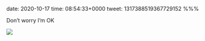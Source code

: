 date: 2020-10-17
time: 08:54:33+0000
tweet: 1317388519367729152
%%%

Don’t worry I’m OK

![](EkhN3tnW0AEShrz.jpg)
